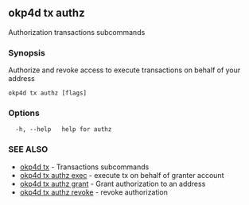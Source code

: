 ## okp4d tx authz

Authorization transactions subcommands

### Synopsis

Authorize and revoke access to execute transactions on behalf of your address

```
okp4d tx authz [flags]
```

### Options

```
  -h, --help   help for authz
```

### SEE ALSO

* [okp4d tx](okp4d_tx.md)	 - Transactions subcommands
* [okp4d tx authz exec](okp4d_tx_authz_exec.md)	 - execute tx on behalf of granter account
* [okp4d tx authz grant](okp4d_tx_authz_grant.md)	 - Grant authorization to an address
* [okp4d tx authz revoke](okp4d_tx_authz_revoke.md)	 - revoke authorization
